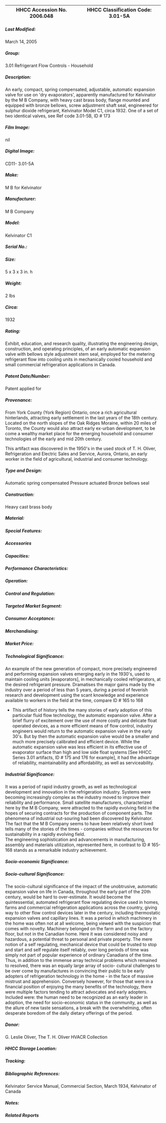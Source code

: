| **HHCC Accession No. 2006.048** |**HHCC Classification Code:  3.01-5A**|
| ----------- | ----------- |

##### Last Modified:
March 14, 2005

##### Group:
3.01 Refrigerant Flow Controls - Household

##### Description:
An early, compact, spring compensated, adjustable, automatic expansion valve for use on 'dry evaporators', apparently manufactured for Kelvinator by the M B Company, with heavy cast brass body, flange mounted and equipped with bronze bellows, screw adjustment shaft seal, engineered for sulphur dioxide refrigerant, Kelvinator Model C1, circa 1932. One of a set of two identical valves, see Ref code 3.01-5B, ID # 173

##### Film Image:
nil

##### Digital Image:
CD11- 3.01-5A

##### Make:
M B for Kelvinator

##### Manufacturer:
M B Company

##### Model:
Kelvinator C1

##### Serial No.:


##### Size:
5 x 3 x 3 in. h

##### Weight:
2 lbs

##### Circa:
1932

##### Rating:
Exhibit, education, and research quality, illustrating the engineering design, construction, and operating principles, of an early automatic expansion valve with bellows style adjustment stem seal, employed for the metering refrigerant flow into cooling units in mechanically cooled household and small commercial refrigeration applications in Canada.

##### Patent Date/Number:
Patent applied for

##### Provenance:
From York County (York Region) Ontario, once a rich agricultural hinterlands, attracting early settlement in the last years of the 18th century. Located on the north slopes of the Oak Ridges Moraine, within 20 miles of Toronto, the County would also attract early ex-urban development, to be come a wealthy market place for the emerging household and consumer technologies of the early and mid 20th century. 

This artifact was discovered in the 1950's in the used stock of T. H. Oliver, Refrigeration and Electric Sales and Service, Aurora, Ontario, an early worker in the field of agricultural, industrial and consumer technology.

##### Type and Design:
Automatic spring compensated
Pressure actuated
Bronze bellows seal

##### Construction:
Heavy cast brass body

##### Material:


##### Special Features:


##### Accessories


##### Capacities:


##### Performance Characteristics:


##### Operation:


##### Control and Regulation:


##### Targeted Market Segment:


##### Consumer Acceptance:


##### Merchandising:


##### Market Price:


##### Technological Significance:
An example of the new generation of compact, more precisely engineered and performing expansion valves emerging early in the 1930's, used to maintain cooling units [evaporators], in mechanically cooled refrigerators, at the desired refrigerant pressure. 
Dramatises the major gains made by the industry over a period of less than 5 years, during a period of feverish research and development using the scant knowledge and experience available to workers in the field at the time, compare ID # 165 to 168   
-    This artifact of history tells the many stories of early adoption of this particular fluid flow technology, the automatic expansion valve. After a brief flurry of excitement over the use of more costly and delicate float operated devices, as a more efficient means of flow control, industry engineers would return to the automatic expansion valve in the early 30's. But by then the automatic expansion valve would be a smaller and much more precisely calibrated and efficient device. While the automatic expansion valve was less efficient in its effective use of evaporator surface than high and low side float systems [See  HHCC Series 3.01 artifacts, ID # 175 and 176 for example], it had the advantage of reliability, maintainability and affordability, as well as serviceability.

##### Industrial Significance:
It was a period of rapid industry growth, as well as technological development and innovation in the refrigeration industry. Systems were becoming increasingly complex as the industry moved to improve their reliability and performance. Small satellite manufacturers, characterized here by the M B Company, were attracted to the rapidly evolving field in the hopes of securing contracts for the production of component parts. The phenomena of industrial out-souring had been discovered by Kelvinator.  
The fact that the M B Company seems to have been relatively short lived tells many of the stories of the times - companies without the resources for sustainability in a rapidly evolving field.      
The engineering sophistication and advancements in manufacturing, assembly and materials utilization, represented here, in contrast to ID # 165-168 stands as a remarkable industry achievement.

##### Socio-economic Significance:


##### Socio-cultural Significance:
The socio-cultural significance of the impact of the unobtrusive, automatic expansion valve on life in Canada, throughout the early part of the 20th century, would be hard to over-estimate. It would become the quintessential, automated refrigerant flow regulating device used in homes, farms and commercial refrigeration applications across the country, giving way to other flow control devices later in the century, including thermostatic expansion valves and capillary lines.
It was a period in which machinery in the home was often not at all welcome, being viewed with the suspicion that comes with novelty. Machinery belonged on the farm and on the factory floor, but not in the Canadian home. Here it was considered noisy and hazardous, a potential threat to personal and private property.
The mere notion of a self regulating, mechanical device that could be trusted to stop and start and self regulate itself reliably, over long periods of time was simply not part of popular experience of ordinary Canadians of the time. 
Thus, in addition to the immense array technical problems which remained to resolved, there was an equally large array of socio- cultural challenges to be over come by manufactures in convincing their public to be early adopters of refrigeration technology in the home - in the face of massive mistrust and apprehension. 
Conversely however, for those that were in a financial position of enjoying the many benefits of the technology, there were multiple factors tending to attract advocates and early adopters. Included were: the human need to be recognized as an early leader in adoption, the need for socio-economic status in the community, as well as the allure of new taste sensations, a break with the overwhelming, often desperate boredom of the daily dietary offerings of the period.

##### Donor:
G. Leslie Oliver, The T. H. Oliver HVACR Collection

##### HHCC Storage Location:


##### Tracking:


##### Bibliographic References:
Kelvinator Service Manual, Commercial Section, March 1934, Kelvinator of Canada

##### Notes:


##### Related Reports

